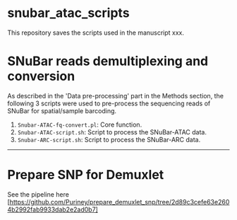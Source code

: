 # snubar_atac_scripts

This repository saves the scripts used in the manuscript xxx. 

# SNuBar reads demultiplexing and conversion

As described in the 'Data pre-processing' part in the Methods section, the following 3 scripts were used to pre-process the sequencing reads of SNuBar for spatial/sample barcoding.

1. `Snubar-ATAC-fq-convert.pl`: Core function.
2. `Snubar-ATAC-script.sh`: Script to process the SNuBar-ATAC data.
2. `Snubar-ARC-script.sh`: Script to process the SNuBar-ARC data.

---

# Prepare SNP for Demuxlet

See the pipeline here [https://github.com/Puriney/prepare_demuxlet_snp/tree/2d89c3cefe63e2604b2992fab9933dab2e2ad0b7]
